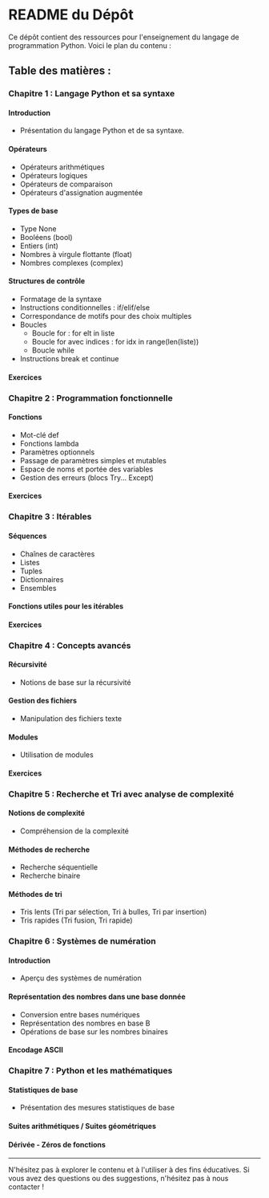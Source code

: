 # README du Dépôt

Ce dépôt contient des ressources pour l'enseignement du langage de programmation Python. Voici le plan du contenu :

## Table des matières :

### Chapitre 1 : Langage Python et sa syntaxe

#### Introduction
- Présentation du langage Python et de sa syntaxe.

#### Opérateurs
- Opérateurs arithmétiques
- Opérateurs logiques
- Opérateurs de comparaison
- Opérateurs d'assignation augmentée

#### Types de base
- Type None
- Booléens (bool)
- Entiers (int)
- Nombres à virgule flottante (float)
- Nombres complexes (complex)

#### Structures de contrôle
- Formatage de la syntaxe
- Instructions conditionnelles : if/elif/else
- Correspondance de motifs pour des choix multiples
- Boucles
  - Boucle for : for elt in liste
  - Boucle for avec indices : for idx in range(len(liste))
  - Boucle while
- Instructions break et continue

#### Exercices

### Chapitre 2 : Programmation fonctionnelle

#### Fonctions
- Mot-clé def
- Fonctions lambda
- Paramètres optionnels
- Passage de paramètres simples et mutables
- Espace de noms et portée des variables
- Gestion des erreurs (blocs Try... Except)

#### Exercices

### Chapitre 3 : Itérables

#### Séquences
- Chaînes de caractères
- Listes
- Tuples
- Dictionnaires
- Ensembles

#### Fonctions utiles pour les itérables

#### Exercices

### Chapitre 4 : Concepts avancés

#### Récursivité
- Notions de base sur la récursivité

#### Gestion des fichiers
- Manipulation des fichiers texte

#### Modules
- Utilisation de modules

#### Exercices

### Chapitre 5 : Recherche et Tri avec analyse de complexité

#### Notions de complexité
- Compréhension de la complexité

#### Méthodes de recherche
- Recherche séquentielle
- Recherche binaire

#### Méthodes de tri
- Tris lents (Tri par sélection, Tri à bulles, Tri par insertion)
- Tris rapides (Tri fusion, Tri rapide)

### Chapitre 6 : Systèmes de numération

#### Introduction
- Aperçu des systèmes de numération

#### Représentation des nombres dans une base donnée
- Conversion entre bases numériques
- Représentation des nombres en base B
- Opérations de base sur les nombres binaires

#### Encodage ASCII

### Chapitre 7 : Python et les mathématiques

#### Statistiques de base
- Présentation des mesures statistiques de base

#### Suites arithmétiques / Suites géométriques

#### Dérivée - Zéros de fonctions

---

N'hésitez pas à explorer le contenu et à l'utiliser à des fins éducatives. Si vous avez des questions ou des suggestions, n'hésitez pas à nous contacter !
